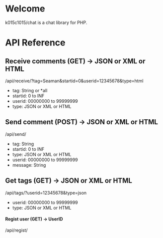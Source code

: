 # Welcome

k015c1015/chat is a chat library for PHP.

# API Reference

## Receive comments (GET) -> JSON or XML or HTML
/api/receive/?tag=Seaman&startid=0&userid=12345678&type=html
- tag: String or *all
- startid: 0 to INF
- userid: 00000000 to 99999999
- type: JSON or XML or HTML

## Send comment (POST) -> JSON or XML or HTML
/api/send/
- tag: String
- startid: 0 to INF
- type: JSON or XML or HTML
- userid: 00000000 to 99999999
- message: String

## Get tags (GET) -> JSON or XML or HTML
/api/tags/?userid=12345678&type=json
- userid: 00000000 to 99999999
- type: JSON or XML or HTML

#### Regist user (GET) -> UserID
/api/regist/